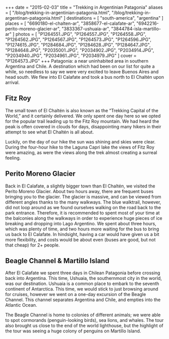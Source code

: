 +++
date    = "2015-02-03"
title   = "Trekking in Argentinian Patagonia"
aliases = [ "/blog/trekking-in-argentinian-patagonia.html", "/blog/trekking-in-argentinan-patagonia.html" ]
destinations = [ "south-america", "argentina" ]
places  = [
  "6690180-el-chalten-ar", "3858677-el-calafate-ar",
  "6942216-perito-moreno-glacier-ar", "3833367-ushuaia-ar",
  "3844784-isla-martillo-ar"
]
photos = [
  "P1264551.JPG", "P1264557.JPG", "P1264558.JPG", "P1264562.JPG", "P1264567.JPG",
  "P1264573.JPG", "P1264596.JPG", "P1274615.JPG", "P1284684.JPG", "P1284628.JPG",
  "P1284647.JPG", "P1284648.JPG", "P2035001.JPG", "P2034902.JPG", "P2034914.JPG",
  "P2034940.JPG", "P2034961.JPG", "P2034979.JPG"
]
cover = "P1264573.JPG"
+++
Patagonia: a near uninhabited area in southern Argentina and Chile. A destination which had been on our list for quite a while, so needless to say we were very excited to leave Buenos Aires and head south. We flew into El Calafate and took a bus north to El Chaltén upon arrival.
<!--more-->

## Fitz Roy
The small town of El Chaltén is also known as the “Trekking Capital of the World,” and it certainly delivered. We only spent one day here so we opted for the popular trail leading up to the Fitz Roy mountain. We had heard the peak is often covered in clouds for days, disappointing many hikers in their attempt to see what El Chaltén is all about.

Luckily, on the day of our hike the sun was shining and skies were clear. During the four-hour hike to the Laguna Capri lake the views of Fitz Roy were amazing, as were the views along the trek almost creating a surreal feeling.

## Perito Moreno Glacier
Back in El Calafate, a slightly bigger town than El Chaltén, we visited the Perito Moreno Glacier. About two hours away, there are frequent buses bringing you to the glacier. The glacier is massive, and can be viewed from different angles thanks to the many walkways. The blue walktrail, however, did not loop around as we found ourselves walking on the road back to the park entrance. Therefore, it is recommended to spent most of your time at the balconies along the walkways in order to experience huge pieces of ice breaking and dropping into Lago Argentino. We spent about three hours, which was plenty of time, and two hours more waiting for the bus to bring us back to El Calafate. In hindsight, having a car would have given us a bit more flexibility, and costs would be about even (buses are good, but not that cheap) for 2+ people.

## Beagle Channel & Martillo Island
After El Calafate we spent three days in Chilean Patagonia before crossing back into Argentina. This time, Ushuaia, the southernmost city in the world, was our destination. Ushuaia is a common place to embark to the seventh continent of Antarctica. This time, we would stick to just browsing around for cruises, however we went on a one-day excursion of the Beagle Channel. This channel separates Argentina and Chile, and empties into the Atlantic Ocean.

The Beagle Channel is home to colonies of different animals; we were able to spot cormorands (penguin-looking birds), sea lions, and whales. The tour also brought us close to the end of the world lighthouse, but the highlight of the tour was seeing a huge colony of penguins on Martillo Island.
